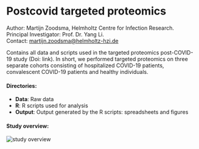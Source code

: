 # Postcovid targeted proteomics

Author: Martijn Zoodsma, Helmholtz Centre for Infection Research.  
Principal Investigator: Prof. Dr. Yang Li.  
Contact: martijn.zoodsma@helmholtz-hzi.de

Contains all data and scripts used in the targeted proteomics post-COVID-19 study (Doi: link). In short, we performed targeted proteomics on three separate cohorts consisting of hospitalized COVID-19 patients, convalescent COVID-19 patients and healthy individuals. 


#### Directories:
<ul>
<li><strong>Data</strong>: Raw data</li>
<li><strong>R</strong>: R scripts used for analysis</li>
<li><strong>Output</strong>: Output generated by the R scripts: spreadsheets and figures</li>
</ul>


#### Study overview:
![study overview](https://github.com/MZoodsma/Postcovid-targeted-proteomics/blob/7d3ec32068e88892dc3684c6df55e0057f98d1bc/inst/images/study%20overview.png)


